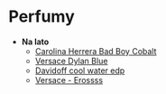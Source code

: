 # **Perfumy**
* **Na lato**
    * [Carolina Herrera Bad Boy Cobalt](https://francuskieperfumy.pl/francuskie-perfumy-nr-259.html)
    * [Versace Dylan Blue](https://francuskieperfumy.pl/francuskie-perfumy-nr-315.html)
    * [Davidoff cool water edp](https://francuskieperfumy.pl/aj-deluxe-201.html)
    * [Versace - Erossss](https://francuskieperfumy.pl/aj-deluxe-207.html)
